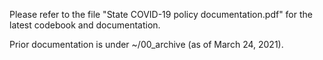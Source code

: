 Please refer to the file "State COVID-19 policy documentation.pdf" for the latest codebook and documentation.

Prior documentation is under ~/00_archive (as of March 24, 2021).

